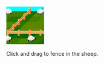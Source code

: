 [![Screenshot](thumbnail.png)](http://hurrymaplelad.com/rotational-grazing/)

Click and drag to fence in the sheep.
